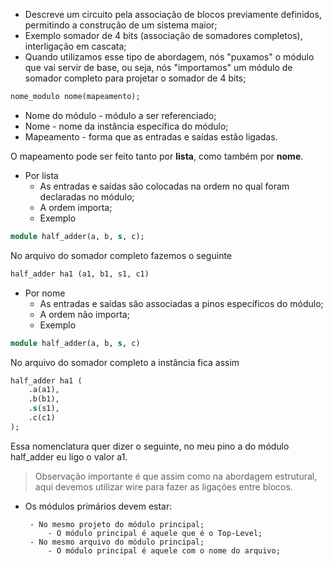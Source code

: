 
-  Descreve um circuito pela associação de blocos previamente definidos, permitindo a construção de um sistema maior;
-  Exemplo somador de 4 bits (associação de somadores completos), interligação em cascata;
-  Quando utilizamos esse tipo de abordagem, nós "puxamos" o módulo que vai servir de base, ou seja, nós "importamos" um módulo de somador completo para projetar o somador de 4 bits;

```systemverilog
nome_modulo nome(mapeamento);
```

-  Nome do módulo - módulo a ser referenciado;
-  Nome - nome da instância específica do módulo;
-  Mapeamento - forma que as entradas e saídas estão ligadas.

O mapeamento pode ser feito tanto por **lista**, como também por **nome**.

-  Por lista
	-  As entradas e saídas são colocadas na ordem no qual foram declaradas no módulo;
	-  A ordem importa;
	-  Exemplo
	
```systemverilog
module half_adder(a, b, s, c);
```

No arquivo do somador completo fazemos o seguinte

```SYSTEMVERILOG
half_adder ha1 (a1, b1, s1, c1)
```

-  Por nome
	-  As entradas e saídas são associadas a pinos específicos do módulo;
	-  A ordem não importa;
	-  Exemplo

```systemverilog
module half_adder(a, b, s, c)
```

No arquivo do somador completo a instância fica assim

```systemverilog
half_adder ha1 (
	.a(a1), 
	.b(b1), 
	.s(s1), 
	.c(c1)
);
```

Essa nomenclatura quer dizer o seguinte, no meu pino a do módulo half_adder eu ligo o valor a1.

> Observação importante é que assim como na abordagem estrutural, aqui devemos utilizar wire para fazer as ligações entre blocos.

-  Os módulos primários devem estar:

		- No mesmo projeto do módulo principal;
			- O módulo principal é aquele que é o Top-Level;
		- No mesmo arquivo do módulo principal;
			- O módulo principal é aquele com o nome do arquivo;